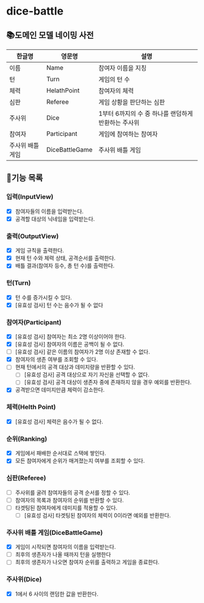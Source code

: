 # dice-battle

## 📚도메인 모델 네이밍 사전

| 한글명       | 영문명            | 설명                             |
|-----------|----------------|--------------------------------|
| 이름        | Name           | 참여자 이름을 지칭                     |
| 턴         | Turn           | 게임의 턴 수                        |
| 체력        | HelathPoint    | 참여자의 체력                        |
| 심판        | Referee        | 게임 상황을 판단하는 심판                 |
| 주사위       | Dice           | 1부터 6까지의 수 중 하나를 랜덤하게 반환하는 주사위 |
| 참여자       | Participant    | 게임에 참여하는 참여자                   |
| 주사위 배틀 게임 | DiceBattleGame | 주사위 배틀 게임                      |

## 👨기능 목록

### 입력(InputView)

- [x] 참여자들의 이름을 입력받는다.
- [x] 공격할 대상의 닉네임을 입력받는다.

### 출력(OutputView)

- [x] 게임 규칙을 출력한다.
- [x] 현재 턴 수와 체력 상태, 공격순서를 출력한다.
- [x] 배틀 결과(참여자 등수, 총 턴 수)를 출력한다.

### 턴(Turn)

- [x] 턴 수를 증가시킬 수 있다.
- [x] [유효성 검사] 턴 수는 음수가 될 수 없다

### 참여자(Participant)

- [x] [유효성 검사] 참여자는 최소 2명 이상이어야 한다.
- [x] [유효성 검사] 참여자의 이름은 공백이 될 수 없다.
- [ ] [유효성 검사] 같은 이름의 참여자가 2명 이상 존재할 수 없다.
- [x] 참여자의 생존 여부를 조회할 수 있다.
- [ ] 현재 턴에서의 공격 대상과 데미지량을 반환할 수 있다.
    - [ ] [유효성 검사] 공격 대상으로 자기 자신을 선택할 수 없다.
    - [ ] [유효성 검사] 공격 대상이 생존자 중에 존재하지 않을 경우 예외를 반환한다.
- [x] 공격받으면 데미지만큼 체력이 감소한다.

### 체력(Helth Point)

- [x] [유효성 검사] 체력은 음수가 될 수 없다.

### 순위(Ranking)

- [x] 게임에서 패배한 순서대로 스택에 쌓인다.
- [x] 모든 참여자에게 순위가 매겨졌는지 여부를 조회할 수 있다.

### 심판(Referee)

- [ ] 주사위를 굴려 참여자들의 공격 순서를 정할 수 있다.
- [ ] 참여자의 목록과 참여자의 순위를 반환할 수 있다.
- [ ] 타겟팅된 참여자에게 데미지를 적용할 수 있다.
    - [ ] [유효성 검사] 타겟팅된 참여자의 체력이 0이라면 예외를 반환한다.

### 주사위 배틀 게임(DiceBattleGame)

- [x] 게임이 시작되면 참여자의 이름을 입력받는다.
- [ ] 최후의 생존자가 나올 때까지 턴을 실행한다
- [ ] 최후의 생존자가 나오면 참여자 순위를 출력하고 게임을 종료한다.

### 주사위(Dice)

- [x] 1에서 6 사이의 랜덤한 값을 반환한다.
